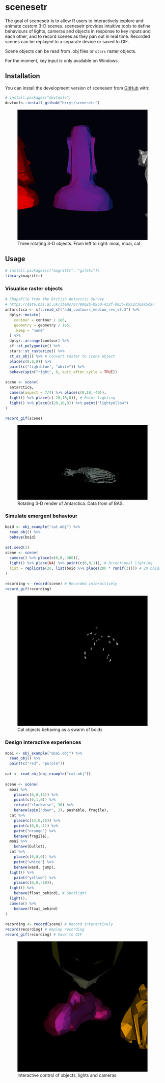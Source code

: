 
<!-- README.md is generated from README.Rmd. Please edit that file -->

# scenesetr

<!-- badges: start -->
<!-- badges: end -->

The goal of scenesetr is to allow R users to interactively explore and
animate custom 3-D scenes. scenesetr provides intuitive tools to define
behaviours of lights, cameras and objects in response to key inputs and
each other, and to record scenes as they pan out in real time. Recorded
scenes can be replayed to a separate device or saved to GIF.

Scene objects can be read from .obj files or `stars` raster objects.

For the moment, key input is only available on Windows.

## Installation

You can install the development version of scenesetr from
[GitHub](https://github.com/) with:

``` r
# install.packages("devtools")
devtools::install_github("hrryt/scenesetr")
```

<figure>
<img src="man/figures/README-three.gif"
alt="Three rotating 3-D objects. From left to right: moai, moai, cat." />
<figcaption aria-hidden="true">Three rotating 3-D objects. From left to
right: moai, moai, cat.</figcaption>
</figure>

## Usage

``` r
# install.packages(c("magrittr", "gifski"))
library(magrittr)
```

### Visualise raster objects

``` r
# Shapefile from the British Antarctic Survey
# https://data.bas.ac.uk/items/0779002b-b95d-432f-b035-b952c36aa5c9/
antarctica <- sf::read_sf("add_contours_medium_res_v7.3") %>%
  dplyr::mutate(
    contour = contour / 1e3,
    geometry = geometry / 1e5,
    .keep = "none"
  ) %>%
  dplyr::arrange(contour) %>%
  sf::st_polygonize() %>%
  stars::st_rasterize() %>%
  st_as_obj() %>% # Convert raster to scene object
  place(c(0,0,0)) %>%
  paint(c("lightblue", "white")) %>%
  behave(spin("right", 6, quit_after_cycle = TRUE))

scene <- scene(
  antarctica,
  camera(aspect = 7/4) %>% place(c(0,10,-40)),
  light() %>% place(c(-20,10,0)), # Point lighting
  light() %>% place(c(20,10,0)) %>% paint("lightyellow")
)

record_gif(scene)
```

<figure>
<img src="man/figures/README-antarctica.gif"
alt="Rotating 3-D render of Antarctica. Data from of BAS." />
<figcaption aria-hidden="true">Rotating 3-D render of Antarctica. Data
from of BAS.</figcaption>
</figure>

### Simulate emergent behaviour

``` r
boid <- obj_example("cat.obj") %>%
  read_obj() %>%
  behave(boid)

set.seed(1)
scene <- scene(
  camera() %>% place(c(0,0,-300)),
  light() %>% place(NA) %>% point(c(0,0,1)), # Directional lighting
  list = replicate(20, list(boid %>% place(200 * runif(3)))) # 20 boids
)

recording <- record(scene) # Recorded interactively
record_gif(recording)
```

<figure>
<img src="man/figures/README-boids.gif"
alt="Cat objects behaving as a swarm of boids" />
<figcaption aria-hidden="true">Cat objects behaving as a swarm of
boids</figcaption>
</figure>

### Design interactive experiences

``` r
moai <- obj_example("moai.obj") %>%
  read_obj() %>%
  paint(c("red", "purple"))

cat <- read_obj(obj_example("cat.obj"))

scene <- scene(
  moai %>%
    place(c(0,0,15)) %>%
    point(c(0,1,0)) %>%
    rotate("clockwise", 30) %>%
    behave(spin("down", 3), pushable, fragile),
  cat %>%
    place(c(15,0,15)) %>%
    point(c(0,0,-1)) %>%
    paint("orange") %>%
    behave(fragile),
  moai %>%
    behave(bullet),
  cat %>%
    place(c(0,0,0)) %>%
    paint("white") %>%
    behave(wasd, jump),
  light() %>%
    paint("yellow") %>%
    place(c(0,0,-10)),
  light() %>%
    behave(float_behind), # Spotlight
  light(),
  camera() %>%
    behave(float_behind)
)

recording <- record(scene) # Record interactively
record(recording) # Replay recording
record_gif(recording) # Save to GIF
```

<figure>
<img src="man/figures/README-shoot.gif"
alt="Interactive control of objects, lights and cameras" />
<figcaption aria-hidden="true">Interactive control of objects, lights
and cameras</figcaption>
</figure>
